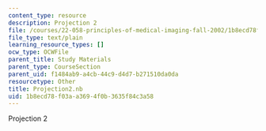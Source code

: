 ```yaml
---
content_type: resource
description: Projection 2
file: /courses/22-058-principles-of-medical-imaging-fall-2002/1b8ecd78f03aa3694f0b3635f84c3a58_Projection2.nb
file_type: text/plain
learning_resource_types: []
ocw_type: OCWFile
parent_title: Study Materials
parent_type: CourseSection
parent_uid: f1484ab9-a4cb-44c9-d4d7-b271510da0da
resourcetype: Other
title: Projection2.nb
uid: 1b8ecd78-f03a-a369-4f0b-3635f84c3a58
---
```

Projection 2

